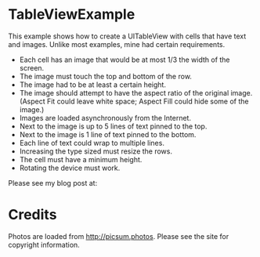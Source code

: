 TableViewExample
==
This example shows how to create a UITableView with cells that have text and images. Unlike most examples, mine had certain requirements.

* Each cell has an image that would be at most 1/3 the width of the screen.
* The image must touch the top and bottom of the row.
* The image had to be at least a certain height.
* The image should attempt to have the aspect ratio of the original image. (Aspect Fit could leave white space; Aspect Fill could hide some of the image.)
* Images are loaded asynchronously from the Internet.
* Next to the image is up to 5 lines of text pinned to the top.
* Next to the image is 1 line of text pinned to the bottom.
* Each line of text could wrap to multiple lines.
* Increasing the type sized must resize the rows.
* The cell must have a minimum height.
* Rotating the device must work.


Please see my blog post at: 


Credits
==========
Photos are loaded from http://picsum.photos. Please see the site for copyright information.

